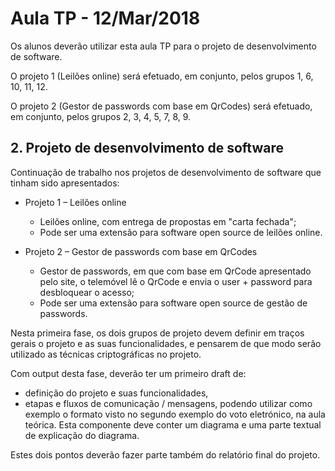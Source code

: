 # Aula TP - 12/Mar/2018

Os alunos deverão utilizar esta aula TP para o projeto de desenvolvimento de software.

O projeto 1 (Leilões online) será efetuado, em conjunto, pelos grupos 1, 6, 10, 11, 12.

O projeto 2 (Gestor de passwords com base em QrCodes) será efetuado, em conjunto, pelos grupos 2, 3, 4, 5, 7, 8, 9.

## 2\. Projeto de desenvolvimento de software

Continuação de trabalho nos projetos de desenvolvimento de software que tinham sido apresentados:

- Projeto 1 – Leilões online

  - Leilões online, com entrega de propostas em "carta fechada";
  - Pode ser uma extensão para software open source de leilões online.

- Projeto 2 – Gestor de passwords com base em QrCodes

  - Gestor de passwords, em que com base em QrCode apresentado pelo site, o telemóvel lê o QrCode e envia o user + password para desbloquear o acesso;
  - Pode ser uma extensão para software open source de gestão de passwords.

Nesta primeira fase, os dois grupos de projeto devem definir em traços gerais o projeto e as suas funcionalidades, e pensarem de que modo serão utilizado as técnicas criptográficas no projeto.

Com output desta fase, deverão ter um primeiro draft de:

- definição do projeto e suas funcionalidades,
- etapas e fluxos de comunicação / mensagens, podendo utilizar como exemplo o formato visto no segundo exemplo do voto eletrónico, na aula teórica. Esta componente deve conter um diagrama e uma parte textual de explicação do diagrama.

Estes dois pontos deverão fazer parte também do relatório final do projeto.
